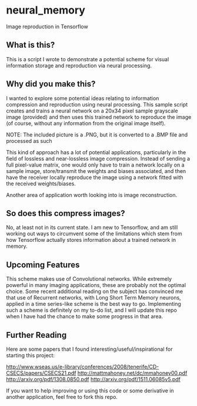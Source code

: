 # neural_memory
Image reproduction in Tensorflow

## What is this?
This is a script I wrote to demonstrate a potential scheme for visual information storage and reproduction via neural processing. 

## Why did you make this?
I wanted to explore some potential ideas relating to information compression and reproduction using neural processing. This sample script creates and trains a neural network on a 20x34 pixel sample grayscale image (provided) and then uses this trained network to reproduce the image (of course, without any information from the original image itself). 

NOTE: The included picture is a .PNG, but it is converted to a .BMP file and processed as such

This kind of approach has a lot of potential applications, particularly in the field of lossless and near-lossless image compression. Instead of sending a full pixel-value matrix, one would only have to train a network locally on a sample image, store/transmit the weights and biases associated, and then have the receiver locally reproduce the image using a network fitted with the received weights/biases.

Another area of application worth looking into is image reconstruction.

## So does this compress images?
No, at least not in its current state. I am new to Tensorflow, and am still working out ways to circumvent some of the limitations which stem from how Tensorflow actually stores information about a trained network in memory.

## Upcoming Features
This scheme makes use of Convolutional networks. While extremely powerful in many imaging applications, these are probably not the optimal choice. Some recent additional reading on the subject has convinced me that use of Recurrent networks, with Long Short Term Memory neurons, applied in a time series-like scheme is the best way to go. Implementing such a scheme is definitely on my to-do list, and I will update this repo when I have had the chance to make some progress in that area.

## Further Reading 
Here are some papers that I found interesting/useful/inspirational for starting this project:

http://www.wseas.us/e-library/conferences/2008/tenerife/CD-CSECS/papers/CSECS21.pdf
http://mattmahoney.net/dc/mmahoney00.pdf
http://arxiv.org/pdf/1308.0850.pdf
http://arxiv.org/pdf/1511.06085v5.pdf

If you want to help improving or using this code or some derivative in another application, feel free to fork this repo.
